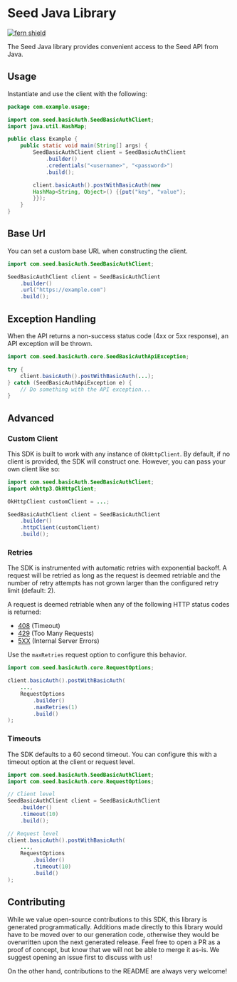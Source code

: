 # Seed Java Library

[![fern shield](https://img.shields.io/badge/%F0%9F%8C%BF-Built%20with%20Fern-brightgreen)](https://buildwithfern.com?utm_source=github&utm_medium=github&utm_campaign=readme&utm_source=Seed%2FJava)

The Seed Java library provides convenient access to the Seed API from Java.

## Usage

Instantiate and use the client with the following:

```java
package com.example.usage;

import com.seed.basicAuth.SeedBasicAuthClient;
import java.util.HashMap;

public class Example {
    public static void main(String[] args) {
        SeedBasicAuthClient client = SeedBasicAuthClient
            .builder()
            .credentials("<username>", "<password>")
            .build();

        client.basicAuth().postWithBasicAuth(new 
        HashMap<String, Object>() {{put("key", "value");
        }});
    }
}
```

## Base Url

You can set a custom base URL when constructing the client.

```java
import com.seed.basicAuth.SeedBasicAuthClient;

SeedBasicAuthClient client = SeedBasicAuthClient
    .builder()
    .url("https://example.com")
    .build();
```

## Exception Handling

When the API returns a non-success status code (4xx or 5xx response), an API exception will be thrown.

```java
import com.seed.basicAuth.core.SeedBasicAuthApiException;

try {
    client.basicAuth().postWithBasicAuth(...);
} catch (SeedBasicAuthApiException e) {
    // Do something with the API exception...
}
```

## Advanced

### Custom Client

This SDK is built to work with any instance of `OkHttpClient`. By default, if no client is provided, the SDK will construct one. 
However, you can pass your own client like so:

```java
import com.seed.basicAuth.SeedBasicAuthClient;
import okhttp3.OkHttpClient;

OkHttpClient customClient = ...;

SeedBasicAuthClient client = SeedBasicAuthClient
    .builder()
    .httpClient(customClient)
    .build();
```

### Retries

The SDK is instrumented with automatic retries with exponential backoff. A request will be retried as long
as the request is deemed retriable and the number of retry attempts has not grown larger than the configured
retry limit (default: 2).

A request is deemed retriable when any of the following HTTP status codes is returned:

- [408](https://developer.mozilla.org/en-US/docs/Web/HTTP/Status/408) (Timeout)
- [429](https://developer.mozilla.org/en-US/docs/Web/HTTP/Status/429) (Too Many Requests)
- [5XX](https://developer.mozilla.org/en-US/docs/Web/HTTP/Status/500) (Internal Server Errors)

Use the `maxRetries` request option to configure this behavior.

```java
import com.seed.basicAuth.core.RequestOptions;

client.basicAuth().postWithBasicAuth(
    ...,
    RequestOptions
        .builder()
        .maxRetries(1)
        .build()
);
```

### Timeouts

The SDK defaults to a 60 second timeout. You can configure this with a timeout option at the client or request level.

```java
import com.seed.basicAuth.SeedBasicAuthClient;
import com.seed.basicAuth.core.RequestOptions;

// Client level
SeedBasicAuthClient client = SeedBasicAuthClient
    .builder()
    .timeout(10)
    .build();

// Request level
client.basicAuth().postWithBasicAuth(
    ...,
    RequestOptions
        .builder()
        .timeout(10)
        .build()
);
```

## Contributing

While we value open-source contributions to this SDK, this library is generated programmatically.
Additions made directly to this library would have to be moved over to our generation code,
otherwise they would be overwritten upon the next generated release. Feel free to open a PR as
a proof of concept, but know that we will not be able to merge it as-is. We suggest opening
an issue first to discuss with us!

On the other hand, contributions to the README are always very welcome!